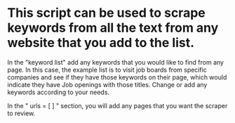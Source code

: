 <h1>
  This script can be used to scrape keywords from all the text from any website that you add to the list.
</h1>

<p>
  In the "keyword list" add any keywords that you would like to find from any page. In this case, the example list is to visit job boards from specific companies and see if they have those keywords on their page, which would indicate they have Job openings with those titles.
  Change or add any keywords according to your needs. 
</p>

<p>
  In the " urls = [ ] " section, you will add any pages that you want the scraper to review. 
</p>
